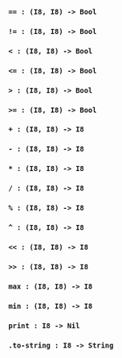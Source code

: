 <link rel="stylesheet" type="text/css" href="styles.css">

### `== : (I8, I8) -> Bool`

### `!= : (I8, I8) -> Bool`

### `< : (I8, I8) -> Bool`

### `<= : (I8, I8) -> Bool`

### `> : (I8, I8) -> Bool`

### `>= : (I8, I8) -> Bool`

### `+ : (I8, I8) -> I8`

### `- : (I8, I8) -> I8`

### `* : (I8, I8) -> I8`

### `/ : (I8, I8) -> I8`

### `% : (I8, I8) -> I8`

### `^ : (I8, I8) -> I8`

### `<< : (I8, I8) -> I8`

### `>> : (I8, I8) -> I8`

### `max : (I8, I8) -> I8`

### `min : (I8, I8) -> I8`

### `print : I8 -> Nil`

### `.to-string : I8 -> String`
